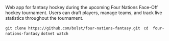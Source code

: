 Web app for fantasy hockey during the upcoming Four Nations Face-Off hockey tournament. Users can draft players, manage teams, and track live statistics throughout the tournament.

``git clone https://github.com/bolst/four-nations-fantasy.git ``
``cd  four-nations-fantasy``
``dotnet watch``


